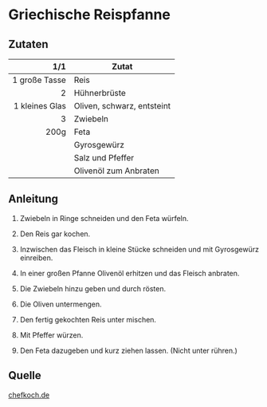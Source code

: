 # Griechische Reispfanne

## Zutaten

| 1/1            | Zutat                      |
|---------------:|----------------------------|
| 1 große Tasse  | Reis                       |
| 2              | Hühnerbrüste               |
| 1 kleines Glas | Oliven, schwarz, entsteint |
| 3              | Zwiebeln                   |
| 200g           | Feta                       |
|                | Gyrosgewürz                |
|                | Salz und Pfeffer           |
|                | Olivenöl zum Anbraten      |

## Anleitung

1. Zwiebeln in Ringe schneiden und den Feta würfeln.

2. Den Reis gar kochen.

3. Inzwischen das Fleisch in kleine Stücke schneiden und mit Gyrosgewürz
   einreiben.

4. In einer großen Pfanne Olivenöl erhitzen und das Fleisch anbraten.

5. Die Zwiebeln hinzu geben und durch rösten.

6. Die Oliven untermengen.

7. Den fertig gekochten Reis unter mischen.

8. Mit Pfeffer würzen.

9. Den Feta dazugeben und kurz ziehen lassen. (Nicht unter rühren.)

## Quelle

[chefkoch.de](https://www.chefkoch.de/rezepte/477861141757272/Griechische-Reispfanne.html)

